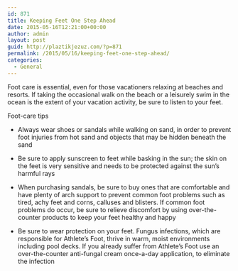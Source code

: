 ```yaml
---
id: 871
title: Keeping Feet One Step Ahead
date: 2015-05-16T12:21:00+00:00
author: admin
layout: post
guid: http://plaztikjezuz.com/?p=871
permalink: /2015/05/16/keeping-feet-one-step-ahead/
categories:
  - General
---
```

Foot care is essential, even for those vacationers relaxing at beaches and resorts. If taking the occasional walk on the beach or a leisurely swim in the ocean is the extent of your vacation activity, be sure to listen to your feet. 

Foot-care tips 

* Always wear shoes or sandals while walking on sand, in order to prevent foot injuries from hot sand and objects that may be hidden beneath the sand

* Be sure to apply sunscreen to feet while basking in the sun; the skin on the feet is very sensitive and needs to be protected against the sun&#8217;s harmful rays

* When purchasing sandals, be sure to buy ones that are comfortable and have plenty of arch support to prevent common foot problems such as tired, achy feet and corns, calluses and blisters. If common foot problems do occur, be sure to relieve discomfort by using over-the-counter products to keep your feet healthy and happy

* Be sure to wear protection on your feet. Fungus infections, which are responsible for Athlete&#8217;s Foot, thrive in warm, moist environments including pool decks. If you already suffer from Athlete&#8217;s Foot use an over-the-counter anti-fungal cream once-a-day application, to eliminate the infection